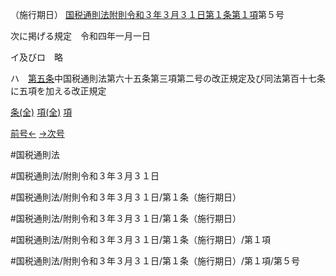 （施行期日）
[国税通則法附則令和３年３月３１日第１条第１項](国税通則法＿＿＿＿附則令和３年３月３１日第１条第１項)第５号

次に掲げる規定　令和四年一月一日

イ及びロ　略

ハ　[第五条](国税通則法＿＿＿＿附則令和３年３月３１日第５条第１項)中国税通則法第六十五条第三項第二号の改正規定及び同法第百十七条に五項を加える改正規定

[条(全)](国税通則法＿＿＿＿附則令和３年３月３１日第１条_.md)    [項(全)](国税通則法＿＿＿＿附則令和３年３月３１日第１条第１項_.md)    [項](国税通則法＿＿＿＿附則令和３年３月３１日第１条第１項.md)

[前号←](国税通則法＿＿＿＿附則令和３年３月３１日第１条第１項第４号.md)    [→次号](国税通則法＿＿＿＿附則令和３年３月３１日第１条第１項第６号.md)

#国税通則法

#国税通則法/附則令和３年３月３１日

#国税通則法/附則令和３年３月３１日/第１条（施行期日）

#国税通則法/附則令和３年３月３１日/第１条（施行期日）

#国税通則法/附則令和３年３月３１日/第１条（施行期日）/第１項

#国税通則法/附則令和３年３月３１日/第１条（施行期日）/第１項/第５号

